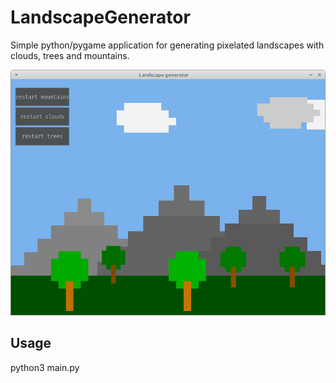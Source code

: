 # LandscapeGenerator

Simple python/pygame application for generating pixelated landscapes with clouds, trees and mountains.

![Landscape Generator](https://github.com/jakubthedeveloper/LandscapeGenerator/blob/main/examples/landscape_generator_example.png?raw=true)

## Usage
python3 main.py
